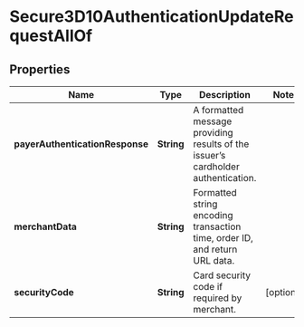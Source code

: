 

# Secure3D10AuthenticationUpdateRequestAllOf

## Properties

Name | Type | Description | Notes
------------ | ------------- | ------------- | -------------
**payerAuthenticationResponse** | **String** | A formatted message providing results of the issuer’s cardholder authentication. | 
**merchantData** | **String** | Formatted string encoding transaction time, order ID, and return URL data. | 
**securityCode** | **String** | Card security code if required by merchant. |  [optional]



